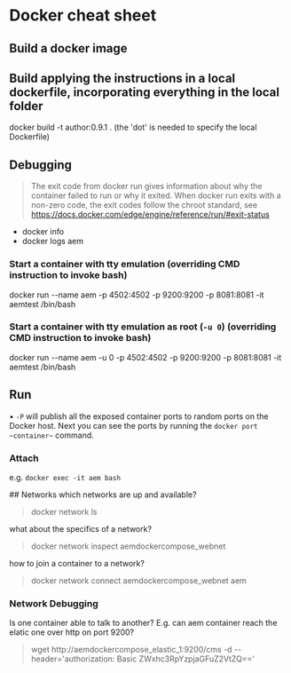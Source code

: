 # Docker cheat sheet

## Build a docker image
## Build applying the instructions in a local dockerfile, incorporating everything in the local folder
docker build -t author:0.9.1 . (the 'dot' is needed to specify the local Dockerfile)

## Debugging
> The exit code from docker run gives information about why the container failed to run or why it exited. When docker run exits with a non-zero code, the exit codes follow the chroot standard, see https://docs.docker.com/edge/engine/reference/run/#exit-status
* docker info
* docker logs aem

### Start a container with tty emulation (overriding CMD instruction to invoke bash)
docker run --name aem -p 4502:4502 -p 9200:9200 -p 8081:8081 -it  aemtest /bin/bash
### Start a container with tty emulation as root (`-u 0`) (overriding CMD instruction to invoke bash)
docker run --name aem -u 0 -p 4502:4502 -p 9200:9200 -p 8081:8081 -it  aemtest /bin/bash

## Run
• `-P` will publish all the exposed container ports to random ports on the Docker host.  Next you can see the ports by running the `docker port ~container~` command.

### Attach
e.g. `docker exec -it aem bash`

## Networks
which networks are up and available?
> docker network ls

what about the specifics of a network?
> docker network inspect aemdockercompose_webnet

how to join a container to a network?
> docker network connect aemdockercompose_webnet aem

### Network Debugging
Is one container able to talk to another?  E.g. can aem container reach the elatic one over http on port 9200?
> wget http://aemdockercompose_elastic_1:9200/cms -d --header='authorization: Basic ZWxhc3RpYzpjaGFuZ2VtZQ=='
